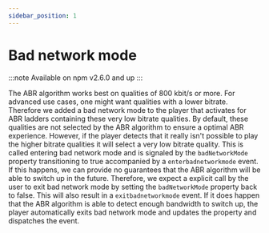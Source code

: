 ```yaml
---
sidebar_position: 1
---
```


# Bad network mode

:::note
Available on npm v2.6.0 and up
:::

The ABR algorithm works best on qualities of 800 kbit/s or more. For advanced use cases, one might want qualities with a lower bitrate. Therefore we added a bad network mode to the player that activates for ABR ladders containing these very low bitrate qualities. By default, these qualities are not selected by the ABR algorithm to ensure a optimal ABR experience. However, if the player detects that it really isn't possible to play the higher bitrate qualities it will select a very low bitrate quality. This is called entering bad network mode and is signaled by the `badNetworkMode` property transitioning to true accompanied by a `enterbadnetworkmode` event. If this happens, we can provide no guarantees that the ABR algorithm will be able to switch up in the future. Therefore, we expect a explicit call by the user to exit bad network mode by setting the `badNetworkMode` property back to false. This will also result in a `exitbadnetworkmode` event. If it does happen that the ABR algorithm is able to detect enough bandwidth to switch up, the player automatically exits bad network mode and updates the property and dispatches the event.
